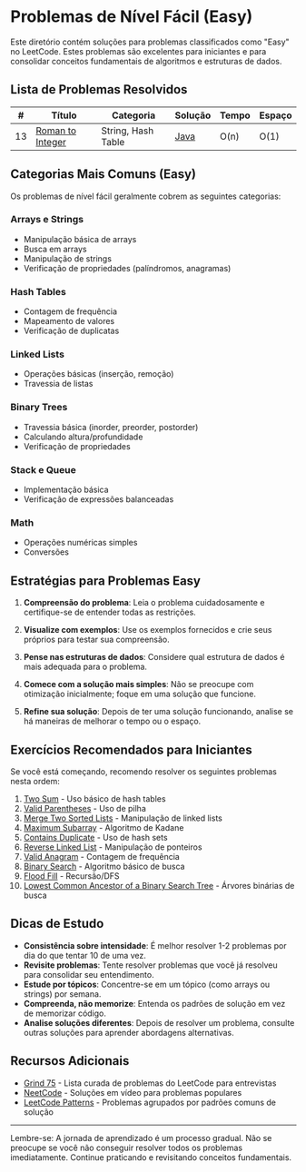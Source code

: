 # Problemas de Nível Fácil (Easy)

Este diretório contém soluções para problemas classificados como "Easy" no LeetCode. Estes problemas são excelentes para iniciantes e para consolidar conceitos fundamentais de algoritmos e estruturas de dados.

## Lista de Problemas Resolvidos

| # | Título | Categoria | Solução | Tempo | Espaço |
|---|--------|-----------|---------|-------|--------|
| 13 | [Roman to Integer](https://leetcode.com/problems/roman-to-integer/) | String, Hash Table | [Java](./String/RomanToInt.java) | O(n) | O(1) |
<!-- Adicione novos problemas resolvidos aqui -->

## Categorias Mais Comuns (Easy)

Os problemas de nível fácil geralmente cobrem as seguintes categorias:

### Arrays e Strings
- Manipulação básica de arrays
- Busca em arrays
- Manipulação de strings
- Verificação de propriedades (palíndromos, anagramas)

### Hash Tables
- Contagem de frequência
- Mapeamento de valores
- Verificação de duplicatas

### Linked Lists
- Operações básicas (inserção, remoção)
- Travessia de listas

### Binary Trees
- Travessia básica (inorder, preorder, postorder)
- Calculando altura/profundidade
- Verificação de propriedades

### Stack e Queue
- Implementação básica
- Verificação de expressões balanceadas

### Math
- Operações numéricas simples
- Conversões

## Estratégias para Problemas Easy

1. **Compreensão do problema**: Leia o problema cuidadosamente e certifique-se de entender todas as restrições.

2. **Visualize com exemplos**: Use os exemplos fornecidos e crie seus próprios para testar sua compreensão.

3. **Pense nas estruturas de dados**: Considere qual estrutura de dados é mais adequada para o problema.

4. **Comece com a solução mais simples**: Não se preocupe com otimização inicialmente; foque em uma solução que funcione.

5. **Refine sua solução**: Depois de ter uma solução funcionando, analise se há maneiras de melhorar o tempo ou o espaço.

## Exercícios Recomendados para Iniciantes

Se você está começando, recomendo resolver os seguintes problemas nesta ordem:

1. [Two Sum](https://leetcode.com/problems/two-sum/) - Uso básico de hash tables
2. [Valid Parentheses](https://leetcode.com/problems/valid-parentheses/) - Uso de pilha
3. [Merge Two Sorted Lists](https://leetcode.com/problems/merge-two-sorted-lists/) - Manipulação de linked lists
4. [Maximum Subarray](https://leetcode.com/problems/maximum-subarray/) - Algoritmo de Kadane
5. [Contains Duplicate](https://leetcode.com/problems/contains-duplicate/) - Uso de hash sets
6. [Reverse Linked List](https://leetcode.com/problems/reverse-linked-list/) - Manipulação de ponteiros
7. [Valid Anagram](https://leetcode.com/problems/valid-anagram/) - Contagem de frequência
8. [Binary Search](https://leetcode.com/problems/binary-search/) - Algoritmo básico de busca
9. [Flood Fill](https://leetcode.com/problems/flood-fill/) - Recursão/DFS
10. [Lowest Common Ancestor of a Binary Search Tree](https://leetcode.com/problems/lowest-common-ancestor-of-a-binary-search-tree/) - Árvores binárias de busca

## Dicas de Estudo

- **Consistência sobre intensidade**: É melhor resolver 1-2 problemas por dia do que tentar 10 de uma vez.
- **Revisite problemas**: Tente resolver problemas que você já resolveu para consolidar seu entendimento.
- **Estude por tópicos**: Concentre-se em um tópico (como arrays ou strings) por semana.
- **Compreenda, não memorize**: Entenda os padrões de solução em vez de memorizar código.
- **Analise soluções diferentes**: Depois de resolver um problema, consulte outras soluções para aprender abordagens alternativas.

## Recursos Adicionais

- [Grind 75](https://www.techinterviewhandbook.org/grind75) - Lista curada de problemas do LeetCode para entrevistas
- [NeetCode](https://neetcode.io/) - Soluções em vídeo para problemas populares
- [LeetCode Patterns](https://seanprashad.com/leetcode-patterns/) - Problemas agrupados por padrões comuns de solução

---

Lembre-se: A jornada de aprendizado é um processo gradual. Não se preocupe se você não conseguir resolver todos os problemas imediatamente. Continue praticando e revisitando conceitos fundamentais.